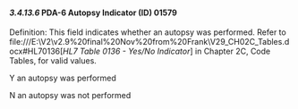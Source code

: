 #### *3.4.13.6* PDA-6 Autopsy Indicator (ID) 01579

Definition: This field indicates whether an autopsy was performed. Refer to file:///E:\V2\v2.9%20final%20Nov%20from%20Frank\V29_CH02C_Tables.docx#HL70136[_HL7 Table 0136 - Yes/No Indicator_] in Chapter 2C, Code Tables, for valid values.

Y an autopsy was performed

N an autopsy was not performed
